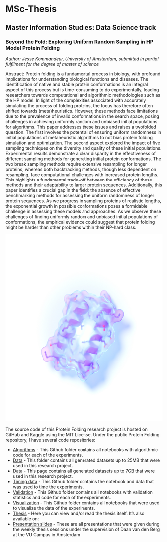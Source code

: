 # MSc-Thesis
## Master Information Studies: Data Science track

### Beyond the Fold: Exploring Uniform Random Sampling in HP Model Protein Folding
*Author: Jesse Kommandeur, University of Amsterdam, submitted in partial fulfilment for the degree of master of science*

Abstract: Protein folding is a fundamental process in biology, with profound implications for understanding biological functions and diseases. The identification of native and stable protein conformations is an integral aspect of this process but is time-consuming to do experimentally, leading researchers towards computational and algorithmic methodologies such as the HP model. In light of the complexities associated with accurately simulating the process of folding proteins, the focus has therefore often shifted towards (meta)heuristics. However, these methods face limitations due to the prevalence of invalid conformations in the search space, posing challenges in achieving uniformly random and unbiased initial populations for algorithms. This paper addresses these issues and raises a twofolded question. The first involves the potential of ensuring uniform randomness in initial populations of metaheuristic algorithms to not bias protein folding simulation and optimization. The second aspect explored the impact of five sampling techniques on the diversity and quality of these initial populations. Experimental results demonstrate a clear disparity in the effectiveness of different sampling methods for generating initial protein conformations. The two break sampling methods require extensive resampling for longer proteins, whereas both backtracking methods, though less dependent on resampling, face computational challenges with increased protein lengths. This highlights a fundamental trade-off between the efficiency of these methods and their adaptability to larger protein sequences. Additionally, this paper identifies a crucial gap in the field: the absence of effective benchmarking methods for assessing the uniform randomness of longer protein sequences. As we progress in sampling proteins of realistic lengths, the exponential growth in possible conformations poses a formidable challenge in assessing these models and approaches. As we observe these challenges of finding uniformly random and unbiased initial populations of conformations, the empirical evidence could suggest that protein folding might be harder than other problems within their NP-hard class.

<p align="center">
<img src="https://github.com/jessekommandeur/Protein-Folding/blob/main/Thesis/fcover.png" width="600" height="600">

The source code of this Protein Folding research project is hosted on GitHub and Kaggle using the MIT License. Under the public Protein Folding repository, I have several code repositories:
- [Algorithms](https://github.com/jessekommandeur/Protein-Folding/edit/main/Code) - This Github folder contains all notebooks with algorithmic code for each of the experiments.
- [Data](https://github.com/jessekommandeur/Protein-Folding/edit/main/Data) - This folder contains all generated datasets up to 25MB that were used in this research project.
- [Data](https://www.kaggle.com/datasets/jessekom/protein-folding-hp-model) - This page contains all generated datasets up to 7GB that were used in this research project.
- [Timing data](https://github.com/jessekommandeur/Protein-Folding/edit/main/Timing_Data) - This Github folder contains the notebook and data that was used to time the experiments. 
- [Validation](https://github.com/jessekommandeur/Protein-Folding/edit/main/Validation) - This Github folder contains all notebooks with validation statistics and code for each of the experiments. 
- [Visualization](https://github.com/jessekommandeur/Protein-Folding/edit/main/Visualization) - This Github folder contains all notebooks that were used to visualize the data of the experiments. 
- [Thesis](https://github.com/jessekommandeur/Protein-Folding/edit/main/Thesis) - Here you can view and/or read the thesis itself. It’s also available on: 
- [Presentation slides](https://github.com/jessekommandeur/Protein-Folding/tree/main/Presentation%20slides) - These are all presentations that were given during the weekly thesis sessions under the supervision of Daan van den Berg at the VU Campus in Amsterdam
